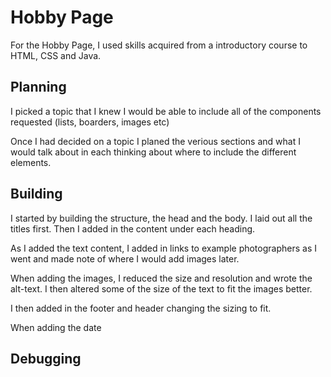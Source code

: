 # Hobby Page 

For the Hobby Page, I used skills acquired from a introductory course to HTML, CSS and Java.

## Planning
I picked a topic that I knew I would be able to include all of the components requested (lists, boarders, images etc)

Once I had decided on a topic I planed the verious sections and what I would talk about in each thinking about where to include the different elements. 



## Building

I started by building the structure, the head and the body. I laid out all the titles first.
Then I added in the content under each heading. 

As I added the text content, I added in links to example photographers as I went and made note of where I would add images later.

When adding the images, I reduced the size and resolution and wrote the alt-text. I then altered some of the size of the text to fit the images better.

I then added in the footer and header changing the sizing to fit. 

When adding the date



## Debugging
